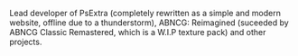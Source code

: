 Lead developer of PsExtra (completely rewritten as a simple and modern website, offline due to a thunderstorm), ABNCG: Reimagined (suceeded by ABNCG Classic Remastered, which is a W.I.P texture pack) and other projects.
